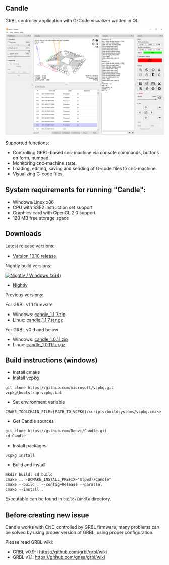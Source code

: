 Candle
-----------
GRBL controller application with G-Code visualizer written in Qt.

![screenshot](/screenshots/screenshot_main_window.png)

Supported functions:
* Controlling GRBL-based cnc-machine via console commands, buttons on form, numpad.
* Monitoring cnc-machine state.
* Loading, editing, saving and sending of G-code files to cnc-machine.
* Visualizing G-code files.

System requirements for running "Candle":
-------------------
* Windows/Linux x86
* CPU with SSE2 instruction set support
* Graphics card with OpenGL 2.0 support
* 120 MB free storage space

Downloads
----------
Latest release versions:

* [Version 10.10 release](https://github.com/Denvi/Candle/releases/tag/v10.10)

Nightly build versions:

[![Nightly / Windows (x64)](https://github.com/Denvi/Candle/actions/workflows/nightly-windows.yml/badge.svg)](https://github.com/Denvi/Candle/actions/workflows/nightly-windows.yml)

* [Nightly](https://github.com/Denvi/Candle/releases/tag/nightly)

Previous versions:

For GRBL v1.1 firmware

* Windows: [candle_1.1.7.zip](https://github.com/Denvi/Candle/releases/download/v1.1/Candle_1.1.7.zip)
* Linux: [candle_1.1.7.tar.gz](https://github.com/Denvi/Candle/releases/download/v1.1/Candle_1.1.7.tar.gz)

For GRBL v0.9 and below

* Windows: [candle_1.0.11.zip](https://github.com/Denvi/Candle/releases/download/v1.0/Candle_1.0.11.zip)
* Linux: [candle_1.0.11.tar.gz](https://github.com/Denvi/Candle/releases/download/v1.0/Candle_1.0.11.tar.gz)

Build instructions (windows)
------------------

* Install cmake
* Install vcpkg

```
git clone https://github.com/microsoft/vcpkg.git
vcpkg\bootstrap-vcpkg.bat
```

* Set environment variable

```
CMAKE_TOOLCHAIN_FILE={PATH_TO_VCPKG}/scripts/buildsystems/vcpkg.cmake
```

* Get Candle sources

```
git clone https://github.com/Denvi/Candle.git
cd Candle
```

* Install packages

```
vcpkg install
```

* Build and install

```
mkdir build; cd build
cmake .. -DCMAKE_INSTALL_PREFIX="$(pwd)/Candle"
cmake --build . --config=Release --parallel
cmake --install .
```

Executable can be found in `build/Candle` directory.

Before creating new issue
------
Candle works with CNC controlled by GRBL firmware, many problems can be solved by using proper version of GRBL, using proper configuration.

Please read GRBL wiki: 
- GRBL v0.9-: https://github.com/grbl/grbl/wiki
- GRBL v1.1: https://github.com/gnea/grbl/wiki
